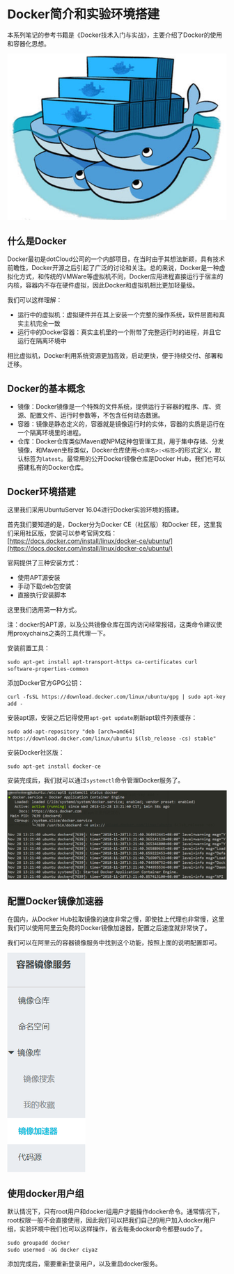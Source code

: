 # Docker简介和实验环境搭建

本系列笔记的参考书籍是《Docker技术入门与实战》，主要介绍了Docker的使用和容器化思想。

![](res/3.png)

## 什么是Docker

Docker最初是dotCloud公司的一个内部项目，在当时由于其想法新颖，具有技术前瞻性，Docker开源之后引起了广泛的讨论和关注。总的来说，Docker是一种虚拟化方式，和传统的VMWare等虚拟机不同，Docker应用进程直接运行于宿主的内核，容器内不存在硬件虚拟，因此Docker和虚拟机相比更加轻量级。

我们可以这样理解：

* 运行中的虚拟机：虚拟硬件并在其上安装一个完整的操作系统，软件层面和真实主机完全一致
* 运行中的Docker容器：真实主机里的一个附带了完整运行时的进程，并且它运行在隔离环境中

相比虚拟机，Docker利用系统资源更加高效，启动更快，便于持续交付、部署和迁移。

## Docker的基本概念

* 镜像：Docker镜像是一个特殊的文件系统，提供运行于容器的程序、库、资源、配置文件、运行时参数等，不包含任何动态数据。
* 容器：镜像是静态定义的，容器就是镜像运行时的实体，容器的实质是运行在一个隔离环境里的进程。
* 仓库：Docker仓库类似Maven或NPM这种包管理工具，用于集中存储、分发镜像，和Maven坐标类似，Docker仓库使用`<仓库名>:<标签>`的形式定义，默认标签为`latest`。最常用的公开Docker镜像仓库是Docker Hub，我们也可以搭建私有的Docker仓库。

## Docker环境搭建

这里我们采用UbuntuServer 16.04进行Docker实验环境的搭建。

首先我们要知道的是，Docker分为Docker CE（社区版）和Docker EE，这里我们采用社区版，安装可以参考官网文档：[https://docs.docker.com/install/linux/docker-ce/ubuntu/](https://docs.docker.com/install/linux/docker-ce/ubuntu/)

官网提供了三种安装方式：

* 使用APT源安装
* 手动下载deb包安装
* 直接执行安装脚本

这里我们选用第一种方式。

注：docker的APT源，以及公共镜像仓库在国内访问经常报错，这类命令建议使用proxychains之类的工具代理一下。

安装前置工具：
```
sudo apt-get install apt-transport-https ca-certificates curl software-properties-common
```

添加Docker官方GPG公钥：
```
curl -fsSL https://download.docker.com/linux/ubuntu/gpg | sudo apt-key add -
```

安装apt源，安装之后记得使用`apt-get update`刷新apt软件列表缓存：
```
sudo add-apt-repository "deb [arch=amd64] https://download.docker.com/linux/ubuntu $(lsb_release -cs) stable"
```

安装Docker社区版：
```
sudo apt-get install docker-ce
```

安装完成后，我们就可以通过`systemctl`命令管理Docker服务了。


![](res/1.png)

## 配置Docker镜像加速器

在国内，从Docker Hub拉取镜像的速度非常之慢，即使挂上代理也非常慢，这里我们可以使用阿里云免费的Docker镜像加速器，配置之后速度就非常快了。

我们可以在阿里云的容器镜像服务中找到这个功能，按照上面的说明配置即可。

![](res/2.png)

## 使用docker用户组

默认情况下，只有root用户和docker组用户才能操作docker命令。通常情况下，root权限一般不会直接使用，因此我们可以把我们自己的用户加入docker用户组，实验环境中我们也可以这样操作，省去每条docker命令都要sudo了。

```
sudo groupadd docker
sudo usermod -aG docker ciyaz
```

添加完成后，需要重新登录用户，以及重启docker服务。
